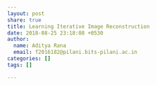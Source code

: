 ```yaml
---
layout: post
share: true
title: Learning Iterative Image Reconstruction
date: 2018-08-25 23:18:08 +0530
author:
  name: Aditya Rana
  email: f2016182@pilani.bits-pilani.ac.in
categories: []
tags: []

---
```

